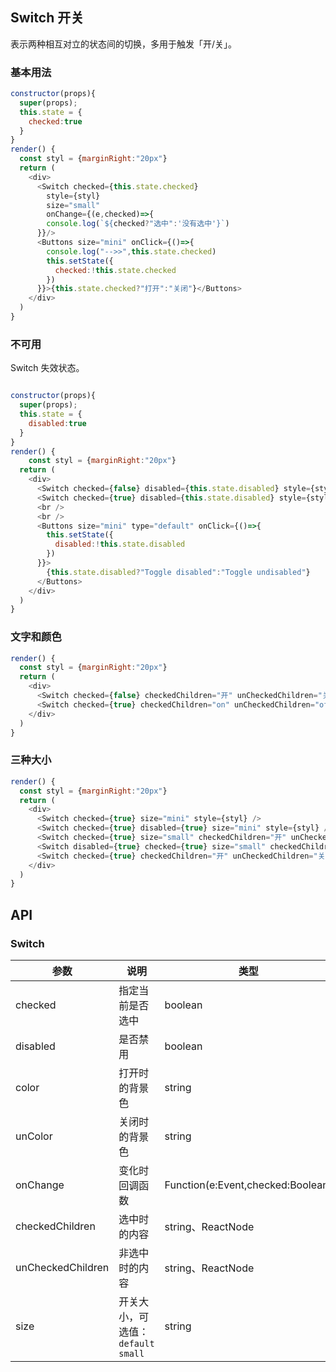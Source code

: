 ## Switch 开关

表示两种相互对立的状态间的切换，多用于触发「开/关」。

### 基本用法

<!--DemoStart--> 
```js
constructor(props){
  super(props);
  this.state = {
    checked:true
  }
}
render() {
  const styl = {marginRight:"20px"}
  return (
    <div>
      <Switch checked={this.state.checked} 
        style={styl} 
        size="small"
        onChange={(e,checked)=>{
        console.log(`${checked?"选中":'没有选中'}`)
      }}/>
      <Buttons size="mini" onClick={()=>{
        console.log("-->>",this.state.checked)
        this.setState({
          checked:!this.state.checked
        })
      }}>{this.state.checked?"打开":"关闭"}</Buttons>
    </div>
  )
}
```
<!--End-->

### 不可用

Switch 失效状态。

<!--DemoStart--> 
```js

constructor(props){
  super(props);
  this.state = {
    disabled:true
  }
}
render() {
    const styl = {marginRight:"20px"}
  return (
    <div>
      <Switch checked={false} disabled={this.state.disabled} style={styl} />
      <Switch checked={true} disabled={this.state.disabled} style={styl} />
      <br />
      <br />
      <Buttons size="mini" type="default" onClick={()=>{
        this.setState({
          disabled:!this.state.disabled
        })
      }}>
        {this.state.disabled?"Toggle disabled":"Toggle undisabled"}
      </Buttons>
    </div>
  )
}
```
<!--End-->


### 文字和颜色

<!--DemoStart--> 
```js
render() {
  const styl = {marginRight:"20px"}
  return (
    <div>
      <Switch checked={false} checkedChildren="开" unCheckedChildren="关" style={styl} />
      <Switch checked={true} checkedChildren="on" unCheckedChildren="off" color="#9C27B0" unColor="#ff4949" />
    </div>
  )
}
```
<!--End-->


### 三种大小

<!--DemoStart--> 
```js
render() {
  const styl = {marginRight:"20px"}
  return (
    <div>
      <Switch checked={true} size="mini" style={styl} />
      <Switch checked={true} disabled={true} size="mini" style={styl} />
      <Switch checked={true} size="small" checkedChildren="开" unCheckedChildren="关" color="#e503f4" unColor="#ff4949"  style={styl}/>
      <Switch disabled={true} checked={true} size="small" checkedChildren="开" unCheckedChildren="关" color="#e503f4" unColor="#ff4949"  style={styl}/>
      <Switch checked={true} checkedChildren="开" unCheckedChildren="关" style={styl} />
    </div>
  )
}
```
<!--End-->


## API

### Switch 

| 参数 | 说明 | 类型 | 默认值 |
|------ |-------- |---------- |-------- |
| checked | 指定当前是否选中 | boolean | false |
| disabled | 是否禁用 | boolean | false |
| color | 打开时的背景色 | string | - |
| unColor | 关闭时的背景色 | string | - |
| onChange | 变化时回调函数 | Function(e:Event,checked:Boolean) | - |
| checkedChildren |  选中时的内容 | string、ReactNode | - |
| unCheckedChildren |  非选中时的内容 | string、ReactNode | - |
| size |  开关大小，可选值：`default` `small` | string | default |